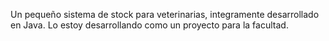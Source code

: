 Un pequeño sistema de stock para veterinarias, integramente desarrollado en Java. Lo estoy desarrollando como un proyecto para la facultad.